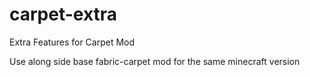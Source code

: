 # carpet-extra
Extra Features for Carpet Mod

Use along side base fabric-carpet mod for the same minecraft version
